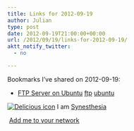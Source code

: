 ```yaml
---
title: Links for 2012-09-19
author: Julian
type: post
date: 2012-09-19T21:00:00+00:00
url: /2012/09/19/links-for-2012-09-19/
aktt_notify_twitter:
  - no

---
```

Bookmarks I&#8217;ve shared on 2012-09-19:

  * [FTP Server on Ubuntu][1] 
    [ftp][2] [ubuntu][3] </li> </ul> 
    
    <p class="deliciouslink">
      <a href="http://del.icio.us/synesthesia" title="See all my bookmarks on del.icio.us"><img src="https://www.synesthesia.co.uk/images/deliciousicon.jpg" alt="Delicious icon" /></a>&nbsp;I am <a href="http://del.icio.us/synesthesia" title="See all my bookmarks on del.icio.us">Synesthesia</a>
    </p>
    
    <p class="deliciouslink">
      <a href="http://del.icio.us/network?add=synesthesia" title="Add me to your del.icio.us network"><img src="https://www.synesthesia.co.uk/images/add.gif" alt="" /></a>&nbsp;<a href="http://del.icio.us/network?add=synesthesia" title="Add me to your del.icio.us network">Add me to your network</a>
    </p>

 [1]: https://help.ubuntu.com/10.04/serverguide/ftp-server.html
 [2]: http://www.delicious.com/synesthesia/ftp
 [3]: http://www.delicious.com/synesthesia/ubuntu